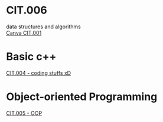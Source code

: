 # CIT.006
data structures and algorithms<br/>
[Canva CIT.001](https://www.canva.com/design/DAFHZZXXPxI/zChpqSRLkJ1BfzRuvfG9Sg/view?utm_content=DAFHZZXXPxI&utm_campaign=designshare&utm_medium=link&utm_source=publishsharelink)<br/>
# Basic c++ <br />
[CIT.004 - coding stuffs xD](https://github.com/kaloyyyy/CIT.004)
<br/>
# Object-oriented Programming
[CIT.005 - OOP](https://github.com/kaloyyyy/CIT.005/blob/main/README.md)
